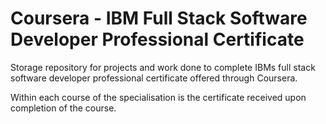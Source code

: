 # Coursera - IBM Full Stack Software Developer Professional Certificate

Storage repository for projects and work done to complete IBMs full stack software developer professional certificate offered through Coursera.

Within each course of the specialisation is the certificate received upon completion of the course.
